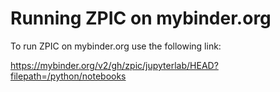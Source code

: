 # Running ZPIC on mybinder.org

To run ZPIC on mybinder.org use the following link:

https://mybinder.org/v2/gh/zpic/jupyterlab/HEAD?filepath=/python/notebooks



